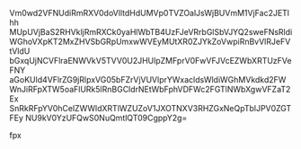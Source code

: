 Vm0wd2VFNUdiRmRXV0doVlltdHdUMVp0TVZOalJsWjBUVmM1VjFac2JETlhh
MUpUVjBaS2RHVkljRmRXCk0yaHlWbTB4UzFJeVRrbGlSbVJYQ2sweFNsRldi
WGhoVXpKT2MxZHVSbGRpUmxwWVEyMUtXR0ZJYkZoVwpiRnBvVlRJeFVtVldU
bGxqUjNCVFlraENWVkV5TVV0U2JHUlpZMFprV0FwVFJVcEZWbXRTUzFVeFNY
aGoKUld4VFlrZG9jRlpxVG05bFZrVjVUVlprYWxacldsWldiWGhMVkdkd2FW
WnJiRFpXTW5oaFlURk5lRnBGCldrNEtWbFphVDFWc2FGTlNWbXgwVFZaT2Ex
SnRkRFpYV0hCelZWWldXRTlWZUZoV1JXOTNXV3RHZGxNeQpTblJPV0ZGTFEy
NU9kV0YzUFQwS0NuQmtlQT09CgppY2g=

fpx